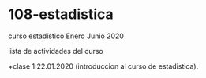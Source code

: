 # 108-estadistica
curso estadístico Enero Junio 2020

lista de actividades del curso 

+clase 1:22.01.2020 (introduccion al curso de estadistica). 
